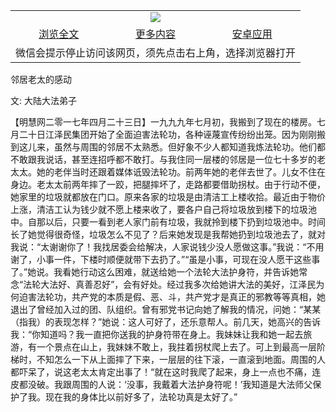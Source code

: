 

<table>
  <tr>
    <td align="center" colspan="3">
      <a href="https://github.com/ogate/ogate/blob/master/README.md"><img src="https://cloud.githubusercontent.com/assets/11880933/13434984/f430fae2-e012-11e5-814f-c2df1e82b247.jpg"/></a>
    </td>
  </tr>
  <tr>
    <td align="center">
      <a href="https://s3.ap-south-1.amazonaws.com/ogatem/oGate.htm?c818507&from=oNote">浏览全文</a>
    </td>
    <td align="center">
      <a href="https://s3.ap-south-1.amazonaws.com/ogatem/oGate.htm?from=oNote">更多内容</a>
    </td>
    <td align="center">
      <a href="https://raw.githubusercontent.com/ogate/up/master/ogate.apk">安卓应用</a>
    </td>
  </tr>
  <tr>
    <td align="center" colspan="3">
      微信会提示停止访问该网页，须先点击右上角，选择浏览器打开
    </td>
  </tr>
</table>    


邻居老太的感动


文: 大陆大法弟子




【明慧网二零一七年四月二十三日】一九九九年七月初，我搬到了现在的楼房。七月二十日江泽民集团开始了全面迫害法轮功，各种诬蔑宣传纷纷出笼。因为刚刚搬到这儿来，虽然与周围的邻居不太熟悉。但好象不少人都知道我炼法轮功。他们都不敢跟我说话，甚至连招呼都不敢打。与我住同一层楼的邻居是一位七十多岁的老太太。她的老伴当时还跟着媒体诋毁法轮功。前两年她的老伴去世了。儿女不住在身边。老太太前两年摔了一跤，把腿摔坏了，走路都要借助拐杖。由于行动不便，她家里的垃圾就都放在门口。原来各家的垃圾是由清洁工上楼收拾。最近由于物价上涨，清洁工认为钱少就不愿上楼来收了，要各户自己将垃圾放到楼下的垃圾池中。自那以后，只要一看到老人家门前有垃圾，我就拎到楼下扔到垃圾池中。时间长了她觉得很奇怪，垃圾怎么不见了？后来她发现是我帮她扔到垃圾池去了，就对我说：“太谢谢你了！我找居委会给解决，人家说钱少没人愿做这事。”我说：“不用谢了，小事一件，下楼时顺便就带下去扔了。”“虽是小事，可现在没人愿干这些事了。”她说。我看她行动这么困难，就送给她一个法轮大法护身符，并告诉她常念“法轮大法好、真善忍好”，会有好处。经过我多次给她讲大法的美好，江泽民为何迫害法轮功，共产党的本质是假、恶、斗，共产党才是真正的邪教等等真相，她退出了曾经加入过的团、队组织。曾有邪党书记向她了解我的情况，问她：“某某（指我）的表现怎样？”她说：这人可好了，还乐意帮人。前几天，她高兴的告诉我：“你知道吗？我一直把你送我的护身符带在身上。我妹妹让我和她一起去旅游，有一个景点在山上，我妹妹不敢上，我拄着拐杖爬上去了。可上到最高一层阶梯时，不知怎么一下从上面摔了下来，一层层的往下滚，一直滚到地面。周围的人都吓呆了，说这老太太肯定出事了！“就在这时我爬了起来，身上一点也不痛，连皮都没破。我跟周围的人说：‘没事，我戴着大法护身符呢！’我知道是大法师父保护了我。现在我的身体比以前好多了，法轮功真是太好了。”
